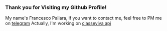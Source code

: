 ### Thank you for Visiting my Github Profile!
My name's Francesco Pallara, if you want to contact me, feel free to PM me on [telegram](https://t.me/FutureGian)
Actually, I'm working on [classeviva api](https://github.com/Deggio-s-digital/python-classeviva-api)
